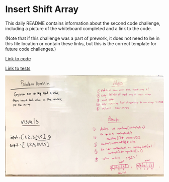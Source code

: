 # Insert Shift Array

This daily README contains information about the second code challenge, including a picture of the whiteboard completed and a link to the code.

(Note that if this challenge was a part of prework, it does not need to be in this file location or contain these links, but this is the correct template for future code challenges.)

[Link to code](../code401challenges/src/main/java/401codechallenges/insertShiftArray.java)

[Link to tests](../code401challenges/src/test/java/401codechallenges/insertShiftArrayTest.java)

![Picture of whiteboard for Array Reverse](../assets/insertShiftArray.jpg)

